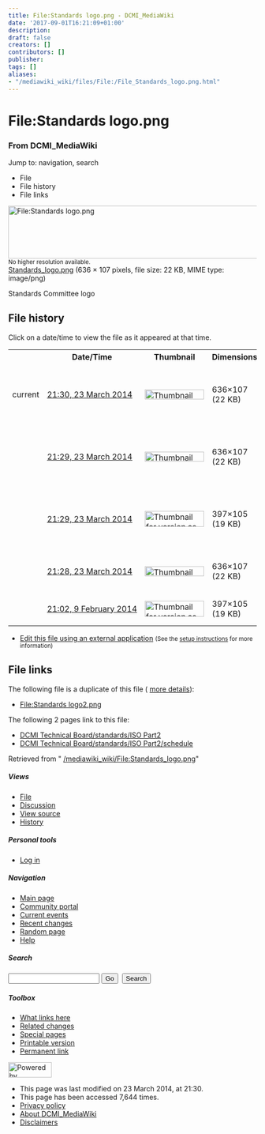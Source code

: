 ```yaml
---
title: File:Standards logo.png - DCMI_MediaWiki
date: '2017-09-01T16:21:09+01:00'
description: 
draft: false
creators: []
contributors: []
publisher: 
tags: []
aliases:
- "/mediawiki_wiki/files/File:/File_Standards_logo.png.html"
---
```


<a id="top"></a>
# File:Standards logo.png

### From DCMI\_MediaWiki

Jump to: navigation, search
<!-- start content -->
- File
- File history
- File links

 [<img alt="File:Standards logo.png" src="/images/8/8a/Standards_logo.png" width="636" height="107">](/mediawiki_wiki/files/Standards_logo.png)  
<small>No higher resolution available.</small>  
 [Standards\_logo.png](/images/8/8a/Standards_logo.png)‎ (636 × 107 pixels, file size: 22 KB, MIME type: image/png)

Standards Committee logo

<!-- 
NewPP limit report
Preprocessor node count: 1/1000000
Post-expand include size: 0/2097152 bytes
Template argument size: 0/2097152 bytes
Expensive parser function count: 0/100
-->
## File history

Click on a date/time to view the file as it appeared at that time.

<table class="wikitable filehistory">
  <tr>
    <td></td>
    <th>Date/Time</th>
    <th>Thumbnail</th>
    <th>Dimensions</th>
    <th>User</th>
    <th>Comment</th>
  </tr>
  <tr>
    <td>current</td>
    <td class="filehistory-selected" style="white-space: nowrap;"><a href="/mediawiki_wiki/files/Standards_logo.png">21:30, 23 March 2014</a></td>
    <td><a href="/images/8/8a/Standards_logo.png"><img alt="Thumbnail for version as of 21:30, 23 March 2014" src="/images/8/8a/Standards_logo.png" width="120" height="20"></a></td>
    <td>636×107 <span style="white-space: nowrap;">(22 KB)</span>
    </td>
    <td>
      <a href="/index.php?title=User:StuartSutton&amp;action=edit&amp;redlink=1" class="new mw-userlink" title="User:StuartSutton (page does not exist)">StuartSutton</a> <span style="white-space: nowrap;"> <span class="mw-usertoollinks">(<a href="/index.php?title=User_talk:StuartSutton&amp;action=edit&amp;redlink=1" class="new" title="User talk:StuartSutton (page does not exist)">Talk</a> | <a href="/index.php/Special:Contributions/StuartSutton" title="Special:Contributions/StuartSutton">contribs</a>)</span></span>
    </td>
    <td> <span class="comment">(Reverted to version as of 21:28, 23 March 2014)</span>
    </td>
  </tr>
  <tr>
    <td></td>
    <td style="white-space: nowrap;"><a href="/images/archive/8/8a/20140323213013%21Standards_logo.png">21:29, 23 March 2014</a></td>
    <td><a href="/images/archive/8/8a/20140323213013%21Standards_logo.png"><img alt="Thumbnail for version as of 21:29, 23 March 2014" src="/images/archive/8/8a/20140323213013%21Standards_logo.png" width="120" height="20"></a></td>
    <td>636×107 <span style="white-space: nowrap;">(22 KB)</span>
    </td>
    <td>
      <a href="/index.php?title=User:StuartSutton&amp;action=edit&amp;redlink=1" class="new mw-userlink" title="User:StuartSutton (page does not exist)">StuartSutton</a> <span style="white-space: nowrap;"> <span class="mw-usertoollinks">(<a href="/index.php?title=User_talk:StuartSutton&amp;action=edit&amp;redlink=1" class="new" title="User talk:StuartSutton (page does not exist)">Talk</a> | <a href="/index.php/Special:Contributions/StuartSutton" title="Special:Contributions/StuartSutton">contribs</a>)</span></span>
    </td>
    <td> <span class="comment">(Reverted to version as of 21:28, 23 March 2014)</span>
    </td>
  </tr>
  <tr>
    <td></td>
    <td style="white-space: nowrap;"><a href="/images/archive/8/8a/20140323212943%21Standards_logo.png">21:29, 23 March 2014</a></td>
    <td><a href="/images/archive/8/8a/20140323212943%21Standards_logo.png"><img alt="Thumbnail for version as of 21:29, 23 March 2014" src="/images/archive/8/8a/20140323212943%21Standards_logo.png" width="120" height="32"></a></td>
    <td>397×105 <span style="white-space: nowrap;">(19 KB)</span>
    </td>
    <td>
      <a href="/index.php?title=User:StuartSutton&amp;action=edit&amp;redlink=1" class="new mw-userlink" title="User:StuartSutton (page does not exist)">StuartSutton</a> <span style="white-space: nowrap;"> <span class="mw-usertoollinks">(<a href="/index.php?title=User_talk:StuartSutton&amp;action=edit&amp;redlink=1" class="new" title="User talk:StuartSutton (page does not exist)">Talk</a> | <a href="/index.php/Special:Contributions/StuartSutton" title="Special:Contributions/StuartSutton">contribs</a>)</span></span>
    </td>
    <td> <span class="comment">(Reverted to version as of 21:02, 9 February 2014)</span>
    </td>
  </tr>
  <tr>
    <td></td>
    <td style="white-space: nowrap;"><a href="/images/archive/8/8a/20140323212924%21Standards_logo.png">21:28, 23 March 2014</a></td>
    <td><a href="/images/archive/8/8a/20140323212924%21Standards_logo.png"><img alt="Thumbnail for version as of 21:28, 23 March 2014" src="/images/archive/8/8a/20140323212924%21Standards_logo.png" width="120" height="20"></a></td>
    <td>636×107 <span style="white-space: nowrap;">(22 KB)</span>
    </td>
    <td>
      <a href="/index.php?title=User:StuartSutton&amp;action=edit&amp;redlink=1" class="new mw-userlink" title="User:StuartSutton (page does not exist)">StuartSutton</a> <span style="white-space: nowrap;"> <span class="mw-usertoollinks">(<a href="/index.php?title=User_talk:StuartSutton&amp;action=edit&amp;redlink=1" class="new" title="User talk:StuartSutton (page does not exist)">Talk</a> | <a href="/index.php/Special:Contributions/StuartSutton" title="Special:Contributions/StuartSutton">contribs</a>)</span></span>
    </td>
    <td> <span class="comment">(Standards &amp; Liaisons Committee logo)</span>
    </td>
  </tr>
  <tr>
    <td></td>
    <td style="white-space: nowrap;"><a href="/images/archive/8/8a/20140323212857%21Standards_logo.png">21:02, 9 February 2014</a></td>
    <td><a href="/images/archive/8/8a/20140323212857%21Standards_logo.png"><img alt="Thumbnail for version as of 21:02, 9 February 2014" src="/images/archive/8/8a/20140323212857%21Standards_logo.png" width="120" height="32"></a></td>
    <td>397×105 <span style="white-space: nowrap;">(19 KB)</span>
    </td>
    <td>
      <a href="/index.php?title=User:StuartSutton&amp;action=edit&amp;redlink=1" class="new mw-userlink" title="User:StuartSutton (page does not exist)">StuartSutton</a> <span style="white-space: nowrap;"> <span class="mw-usertoollinks">(<a href="/index.php?title=User_talk:StuartSutton&amp;action=edit&amp;redlink=1" class="new" title="User talk:StuartSutton (page does not exist)">Talk</a> | <a href="/index.php/Special:Contributions/StuartSutton" title="Special:Contributions/StuartSutton">contribs</a>)</span></span>
    </td>
    <td> <span class="comment">(Standards Committee logo)</span>
    </td>
  </tr>
</table>

  

- [Edit this file using an external application](/index.php?title=File:Standards_logo.png&action=edit&externaledit=true&mode=file "File:Standards logo.png") <small>(See the <a href="http://www.mediawiki.org/wiki/Manual:External_editors" class="external text" rel="nofollow">setup instructions</a> for more information)</small>

## File links

The following file is a duplicate of this file ( [more details](/index.php/Special:FileDuplicateSearch/Standards_logo.png "Special:FileDuplicateSearch/Standards logo.png")):

- [File:Standards logo2.png](/mediawiki_wiki/files/File:/File:Standards_logo2.png.html) 

The following 2 pages link to this file:

- [DCMI Technical Board/standards/ISO Part2](/index.php/DCMI_Technical_Board/standards/ISO_Part2 "DCMI Technical Board/standards/ISO Part2")
- [DCMI Technical Board/standards/ISO Part2/schedule](/index.php/DCMI_Technical_Board/standards/ISO_Part2/schedule "DCMI Technical Board/standards/ISO Part2/schedule")

Retrieved from " [/mediawiki_wiki/File:Standards\_logo.png](/mediawiki_wiki/files/File:/File:Standards_logo.png.html)"

<!-- end content -->

##### Views

- [File](/mediawiki_wiki/files/File:/File:Standards_logo.png.html)
- [Discussion](/index.php?title=File_talk:Standards_logo.png&action=edit&redlink=1 "Discussion about the content page [t]")
- [View source](/index.php?title=File:Standards_logo.png&action=edit "This page is protected.
You can view its source [e]")
- [History](/index.php?title=File:Standards_logo.png&action=history "Past revisions of this page [h]")

##### Personal tools

- [Log in](/index.php?title=Special:UserLogin&returnto=File:Standards_logo.png "You are encouraged to log in; however, it is not mandatory [o]")

<script type="text/javascript"> if (window.isMSIE55) fixalpha(); </script>

##### Navigation

- [Main page](/index.php/Main_Page "Visit the main page [z]")
- [Community portal](/index.php/DCMI_MediaWiki:Community_portal "About the project, what you can do, where to find things")
- [Current events](/index.php/DCMI_MediaWiki:Current_events "Find background information on current events")
- [Recent changes](/index.php/Special:RecentChanges "The list of recent changes in the wiki [r]")
- [Random page](/index.php/Special:Random "Load a random page [x]")
- [Help](/index.php/Help:Contents "The place to find out")

##### <label for="searchInput">Search</label>

<form action="/index.php" id="searchform">
				<input type="hidden" name="title" value="Special:Search">
				<input id="searchInput" title="Search DCMI_MediaWiki" accesskey="f" type="search" name="search">
				<input type="submit" name="go" class="searchButton" id="searchGoButton" value="Go" title="Go to a page with this exact name if exists"> 
				<input type="submit" name="fulltext" class="searchButton" id="mw-searchButton" value="Search" title="Search the pages for this text">
			</form>

##### Toolbox

- [What links here](/index.php/Special:WhatLinksHere/File:Standards_logo.png "List of all wiki pages that link here [j]")
- [Related changes](/index.php/Special:RecentChangesLinked/File:Standards_logo.png "Recent changes in pages linked from this page [k]")
- [Special pages](/index.php/Special:SpecialPages "List of all special pages [q]")
- [Printable version](/index.php?title=File:Standards_logo.png&printable=yes "Printable version of this page [p]")
- [Permanent link](/index.php?title=File:Standards_logo.png&oldid=7233 "Permanent link to this revision of the page")

<!-- end of the left (by default at least) column -->

 [<img src="/skins/common/images/poweredby_mediawiki_88x31.png" height="31" width="88" alt="Powered by MediaWiki">](http://www.mediawiki.org/)

- This page was last modified on 23 March 2014, at 21:30.
- This page has been accessed 7,644 times.
- [Privacy policy](/index.php/DCMI_MediaWiki:Privacy_policy "DCMI MediaWiki:Privacy policy")
- [About DCMI\_MediaWiki](/index.php/DCMI_MediaWiki:About "DCMI MediaWiki:About")
- [Disclaimers](/index.php/DCMI_MediaWiki:General_disclaimer "DCMI MediaWiki:General disclaimer")

<script>if (window.runOnloadHook) runOnloadHook();</script><!-- Served in 0.481 secs. -->
